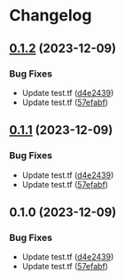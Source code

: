 # Changelog

## [0.1.2](https://github.com/vk-or/tf-aws-modules/compare/module-B-v0.1.1...module-B-v0.1.2) (2023-12-09)


### Bug Fixes

* Update test.tf ([d4e2439](https://github.com/vk-or/tf-aws-modules/commit/d4e2439ee616c38c90ed3d2caa5f31abfacb355e))
* Update test.tf ([57efabf](https://github.com/vk-or/tf-aws-modules/commit/57efabf2b79f9d487732988710b2b953ddbaa319))

## [0.1.1](https://github.com/vk-or/tf-aws-modules/compare/module-B-v0.1.0...module-B-v0.1.1) (2023-12-09)


### Bug Fixes

* Update test.tf ([d4e2439](https://github.com/vk-or/tf-aws-modules/commit/d4e2439ee616c38c90ed3d2caa5f31abfacb355e))
* Update test.tf ([57efabf](https://github.com/vk-or/tf-aws-modules/commit/57efabf2b79f9d487732988710b2b953ddbaa319))

## 0.1.0 (2023-12-09)


### Bug Fixes

* Update test.tf ([d4e2439](https://github.com/vk-or/tf-aws-modules/commit/d4e2439ee616c38c90ed3d2caa5f31abfacb355e))
* Update test.tf ([57efabf](https://github.com/vk-or/tf-aws-modules/commit/57efabf2b79f9d487732988710b2b953ddbaa319))
